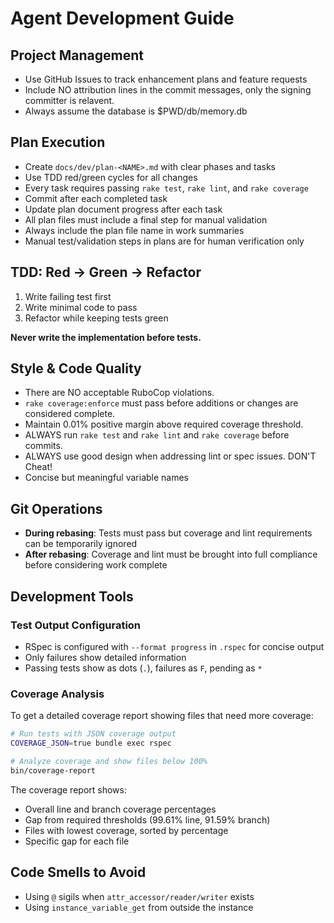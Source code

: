 # Agent Development Guide

## Project Management
- Use GitHub Issues to track enhancement plans and feature requests
- Include NO attribution lines in the commit messages, only the signing committer is relavent.
- Always assume the database is $PWD/db/memory.db

## Plan Execution
- Create `docs/dev/plan-<NAME>.md` with clear phases and tasks
- Use TDD red/green cycles for all changes
- Every task requires passing `rake test`, `rake lint`, and `rake coverage`
- Commit after each completed task
- Update plan document progress after each task
- All plan files must include a final step for manual validation
- Always include the plan file name in work summaries
- Manual test/validation steps in plans are for human verification only

## TDD: Red → Green → Refactor
1. Write failing test first
2. Write minimal code to pass
3. Refactor while keeping tests green

**Never write the implementation before tests.**

## Style & Code Quality
- There are NO acceptable RuboCop violations.
- `rake coverage:enforce` must pass before additions or changes are considered complete.
- Maintain 0.01% positive margin above required coverage threshold.
- ALWAYS run `rake test` and `rake lint` and `rake coverage` before commits.
- ALWAYS use good design when addressing lint or spec issues.  DON'T Cheat!
- Concise but meaningful variable names

## Git Operations
- **During rebasing**: Tests must pass but coverage and lint requirements can be temporarily ignored
- **After rebasing**: Coverage and lint must be brought into full compliance before considering work complete

## Development Tools

### Test Output Configuration
- RSpec is configured with `--format progress` in `.rspec` for concise output
- Only failures show detailed information
- Passing tests show as dots (`.`), failures as `F`, pending as `*`

### Coverage Analysis
To get a detailed coverage report showing files that need more coverage:
```bash
# Run tests with JSON coverage output
COVERAGE_JSON=true bundle exec rspec

# Analyze coverage and show files below 100%
bin/coverage-report
```

The coverage report shows:
- Overall line and branch coverage percentages
- Gap from required thresholds (99.61% line, 91.59% branch)
- Files with lowest coverage, sorted by percentage
- Specific gap for each file

## Code Smells to Avoid
- Using `@` sigils when `attr_accessor/reader/writer` exists
- Using `instance_variable_get` from outside the instance
